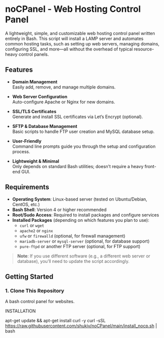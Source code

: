 # noCPanel - Web Hosting Control Panel 

A lightweight, simple, and customizable web hosting control panel written entirely in Bash. This script will install a LAMP server and automates common hosting tasks, such as setting up web servers, managing domains, configuring SSL, and more—all without the overhead of typical resource-heavy control panels.

## Features

- **Domain Management**  
  Easily add, remove, and manage multiple domains.

- **Web Server Configuration**  
  Auto-configure Apache or Nginx for new domains.

- **SSL/TLS Certificates**  
  Generate and install SSL certificates via Let’s Encrypt (optional).

- **SFTP & Database Management**  
  Basic scripts to handle FTP user creation and MySQL database setup.

- **User-Friendly**  
  Command line prompts guide you through the setup and configuration process.

- **Lightweight & Minimal**  
  Only depends on standard Bash utilities; doesn’t require a heavy front-end GUI.

## Requirements

- **Operating System**: Linux-based server (tested on Ubuntu/Debian, CentOS, etc.)  
- **Bash Shell**: Version 4 or higher recommended  
- **Root/Sudo Access**: Required to install packages and configure services  
- **Installed Packages** (depending on which features you plan to use):
  - `curl` or `wget`  
  - `apache2` or `nginx`  
  - `ufw` or `firewalld` (optional, for firewall management)  
  - `mariadb-server` or `mysql-server` (optional, for database support)  
  - `pure-ftpd` or another FTP server (optional, for FTP support)

> **Note**: If you use different software (e.g., a different web server or database), you’ll need to update the script accordingly.

## Getting Started

### 1. Clone This Repository

A bash control panel for websites.

INSTALLATION

apt-get update && apt-get install curl -y
curl -sSL https://raw.githubusercontent.com/shukiv/noCPanel/main/install_nocp.sh | bash
